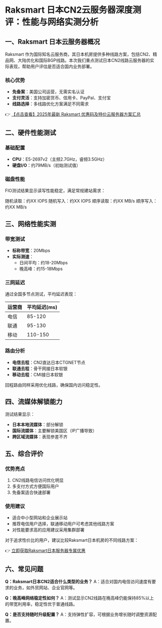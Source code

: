 # Raksmart 日本CN2云服务器深度测评：性能与网络实测分析

## 一、Raksmart 日本云服务器概况

Raksmart 作为国际知名云服务商，其日本机房提供多种线路方案，包括CN2、精品网、大陆优化和国际BGP线路。本次我们重点测试日本CN2线路云服务器的实际表现，帮助用户评估是否适合国内业务部署。

### 核心优势
- **免备案**：美国公司运营，无需实名认证
- **支付灵活**：支持加密货币、信用卡、PayPal、支付宝
- **线路选择**：多线路优化方案满足不同需求

👉 [【点击查看】2025年最新 Raksmart 优惠码及特价云服务器方案汇总](https://bit.ly/raksmart)

## 二、硬件性能测试

### 基础配置
- **CPU**：E5-2697v2（主频2.7GHz，睿频3.5GHz）
- **硬盘I/O**：约79MB/s（初始测试值）

### 磁盘性能
FIO测试结果显示读写性能稳定，满足常规建站需求：

随机读取：约XX IOPS
随机写入：约XX IOPS
顺序读取：约XX MB/s
顺序写入：约XX MB/s

## 三、网络性能实测

### 带宽测试
- **标称带宽**：20Mbps
- **实际测速**：
  - 日间平均：约18-20Mbps
  - 晚高峰：约15-18Mbps

### 三网延迟
通过全国多节点测试，平均延迟表现：

| 运营商 | 平均延迟(ms) |
|--------|-------------|
| 电信   | 85-120      |
| 联通   | 95-130      |
| 移动   | 110-150     |

### 路由分析
- **电信去程**：CN2直达日本CTGNET节点
- **联通去程**：骨干网接日本软银
- **移动去程**：CMI接日本软银

回程路由同样采用优化线路，确保国内访问稳定性。

## 四、流媒体解锁能力

测试结果显示：
- **日本本地流媒体**：部分解锁
- **国际流媒体**：主要解锁美国区（IP广播导致）
- **跨区域流媒体**：表现参差不齐

## 五、综合评价

### 优势亮点
1. CN2线路电信访问优化明显
2. 多支付方式方便国际用户
3. 免备案适合快速部署

### 使用建议
- 适合中小型网站和企业展示站
- 推荐电信用户选择，联通移动用户可考虑其他线路方案
- 对性能要求高的应用建议采用集群部署

对于追求性价比的用户，建议比较Raksmart日本机房的不同线路方案：

👉 [立即获取Raksmart日本服务器专属优惠](https://bit.ly/raksmart)

## 六、常见问题

**Q：Raksmart日本CN2适合什么类型的业务？**
A：适合对国内电信访问速度有要求的业务，如外贸网站、企业官网等。

**Q：晚高峰网络稳定性如何？**
A：测试显示CN2线路在晚高峰仍能保持85%以上的带宽利用率，稳定性优于普通线路。

**Q：是否支持随时升级配置？**
A：支持弹性扩容，可根据业务增长随时调整资源配置。